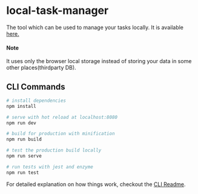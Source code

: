 # local-task-manager
  The tool which can be used to manage your tasks locally. It is available [here.](https://alwarg.github.io/local-task-manager/)
#### Note
  It uses only the browser local storage instead of storing your data in some other places(thirdparty DB).
## CLI Commands

``` bash
# install dependencies
npm install

# serve with hot reload at localhost:8080
npm run dev

# build for production with minification
npm run build

# test the production build locally
npm run serve

# run tests with jest and enzyme
npm run test
```

For detailed explanation on how things work, checkout the [CLI Readme](https://github.com/developit/preact-cli/blob/master/README.md).
